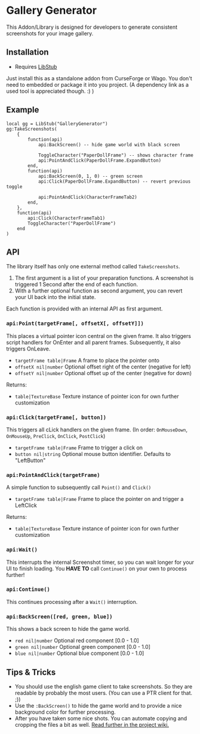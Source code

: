 # Gallery Generator

This Addon/Library is designed for developers to generate consistent screenshots for your image gallery.

## Installation
 - Requires [LibStub](https://www.curseforge.com/wow/addons/libstub)

Just install this as a standalone addon from CurseForge or Wago. You don't need to embedded or package it into you project.
(A dependency link as a used tool is appreciated though. :) ) 

## Example

```
local gg = LibStub("GalleryGenerator")
gg:TakeScreenshots(
    {
        function(api)
            api:BackScreen() -- hide game world with black screen
    
            ToggleCharacter("PaperDollFrame") -- shows character frame
            api:PointAndClick(PaperDollFrame.ExpandButton)
        end,
        function(api)
            api:BackScreen(0, 1, 0) -- green screen
            api:Click(PaperDollFrame.ExpandButton) -- revert previous toggle
    
            api:PointAndClick(CharacterFrameTab2)
        end,
    },
    function(api)
        api:Click(CharacterFrameTab1)
        ToggleCharacter("PaperDollFrame")
    end
)
```

## API

The library itself has only one external method called `TakeScreenshots`.
1. The first argument is a list of your preparation functions. A screenshot is triggered 1 Second after the end of each function.
2. With a further optional function as second argument, you can revert your UI back into the initial state.

Each function is provided with an internal API as first argument.

### `api:Point(targetFrame[, offsetX[, offsetY]])`
This places a virtual pointer icon central on the given frame.
It also triggers script handlers for OnEnter and all parent frames. Subsequently, it also triggers OnLeave.
- `targetFrame table|Frame` A frame to place the pointer onto
- `offsetX nil|number` Optional offset right of the center (negative for left)
- `offsetY nil|number` Optional offset up of the center (negative for down)

Returns:
- `table|TextureBase` Texture instance of pointer icon for own further customization

### `api:Click(targetFrame[, button])`
This triggers all cLick handlers on the given frame. (In order: `OnMouseDown`, `OnMouseUp`, `PreClick`, `OnClick`, `PostClick`)
- `targetFrame table|Frame` Frame to trigger a click on
- `button nil|string` Optional mouse button identifier. Defaults to "LeftButton"

### `api:PointAndClick(targetFrame)`
A simple function to subsequently call `Point()` and `Click()`
- `targetFrame table|Frame` Frame to place the pointer on and trigger a LeftClick

Returns:
- `table|TextureBase` Texture instance of pointer icon for own further customization

### `api:Wait()`
This interrupts the internal Screenshot timer, so you can wait longer for your UI to finish loading.
You **HAVE TO** call `Continue()` on your own to process further!

### `api:Continue()`
This continues processing after a `Wait()` interruption.

### `api:BackScreen([red, green, blue])`
This shows a back screen to hide the game world.
- `red nil|number` Optional red component [0.0 - 1.0]
- `green nil|number` Optional green component [0.0 - 1.0]
- `blue nil|number` Optional blue component [0.0 - 1.0]

## Tips & Tricks
- You should use the english game client to take screenshots. So they are readable by probably the most users. (You can use a PTR client for that. ;))
- Use the `:BackScreen()` to hide the game world and to provide a nice background color for further processing.
- After you have taken some nice shots. You can automate copying and cropping the files a bit as well. [Read further in the project wiki.](https://github.com/exochron/GalleryGenerator/wiki/Further-Processing)
